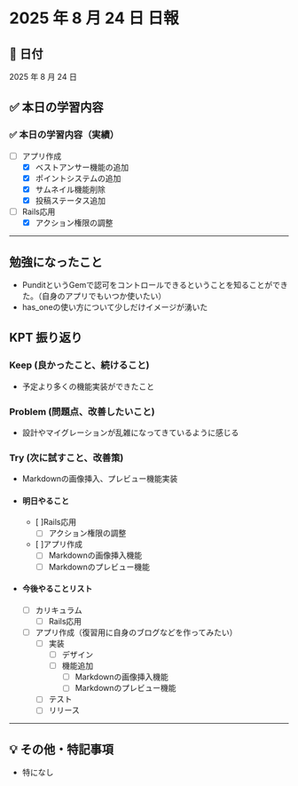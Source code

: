 # 2025 年 8 月 24 日 日報

## 📅 日付

2025 年 8 月 24 日

## ✅ 本日の学習内容
  ### ✅ 本日の学習内容（実績）
- [ ] アプリ作成
  - [x] ベストアンサー機能の追加
  - [x] ポイントシステムの追加
  - [x] サムネイル機能削除
  - [x] 投稿ステータス追加
- [ ] Rails応用
  - [x] アクション権限の調整
---

## 勉強になったこと
- PunditというGemで認可をコントロールできるということを知ることができた。（自身のアプリでもいつか使いたい）
- has_oneの使い方について少しだけイメージが湧いた

## KPT 振り返り

### Keep (良かったこと、続けること)

- 予定より多くの機能実装ができたこと

### Problem (問題点、改善したいこと)

- 設計やマイグレーションが乱雑になってきているように感じる


### Try (次に試すこと、改善策)

- Markdownの画像挿入、プレビュー機能実装

- #### 明日やること
  - [ ]Rails応用
    - [ ] アクション権限の調整
  - [ ]アプリ作成
    - [ ] Markdownの画像挿入機能
    - [ ] Markdownのプレビュー機能

- #### 今後やることリスト
  - [ ] カリキュラム
    - [ ] Rails応用
  - [ ] アプリ作成（復習用に自身のブログなどを作ってみたい）
    - [ ] 実装
      - [ ] デザイン
      - [ ] 機能追加
        - [ ] Markdownの画像挿入機能
        - [ ] Markdownのプレビュー機能
    - [ ] テスト
    - [ ] リリース
---

## 💡 その他・特記事項

- 特になし
